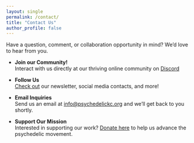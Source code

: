 ```yaml
---
layout: single
permalink: /contact/
title: "Contact Us"
author_profile: false
---
```

Have a question, comment, or collaboration opportunity in mind? We’d love to hear from you.

- **Join our Community!**  
  Interact with us directly at our thriving online community on [Discord](https://discord.gg/YHGye5YGYp)

- **Follow Us**  
  [Check out](https://links.psychedelickc.org) our newsletter, social media contacts, and more!

- **Email Inquiries**  
  Send us an email at [info@psychedelickc.org](mailto:info@psychedelickc.org) and we’ll get back to you shortly.

- **Support Our Mission**  
  Interested in supporting our work? [Donate here](https://givebutter.com/pskc) to help us advance the psychedelic movement.
